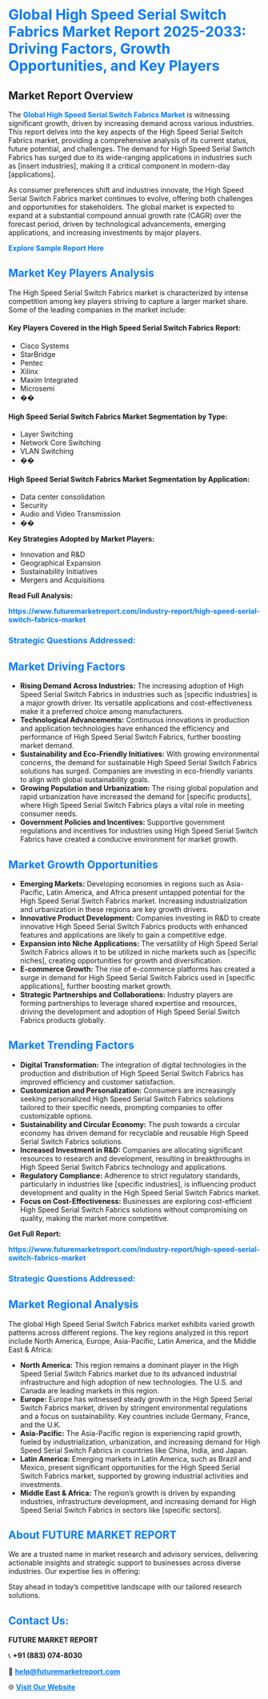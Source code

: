 <h1 style="color: #007BFF;">Global High Speed Serial Switch Fabrics Market Report 2025-2033: Driving Factors, Growth Opportunities, and Key Players</h1>

<section id="overview">
<h2>Market Report Overview</h2>
<p>The <a href="https://www.futuremarketreport.com/industry-report/high-speed-serial-switch-fabrics-market" style="color: #007BFF; text-decoration: none;"><strong>Global High Speed Serial Switch Fabrics Market</strong></a> is witnessing significant growth, driven by increasing demand across various industries. This report delves into the key aspects of the High Speed Serial Switch Fabrics market, providing a comprehensive analysis of its current status, future potential, and challenges. The demand for High Speed Serial Switch Fabrics has surged due to its wide-ranging applications in industries such as [insert industries], making it a critical component in modern-day [applications].</p>
<p>As consumer preferences shift and industries innovate, the High Speed Serial Switch Fabrics market continues to evolve, offering both challenges and opportunities for stakeholders. The global market is expected to expand at a substantial compound annual growth rate (CAGR) over the forecast period, driven by technological advancements, emerging applications, and increasing investments by major players.</p>
</section>

<section id="overview">
<p><a href="https://www.futuremarketreport.com/request-sample/reportId=114113" style="color: #007BFF; text-decoration: none;"><strong>Explore Sample Report Here</strong></a></p>
</section>

<section id="key-players">
<h2 style="color: #007BFF;">Market Key Players Analysis</h2>
<p>The High Speed Serial Switch Fabrics market is characterized by intense competition among key players striving to capture a larger market share. Some of the leading companies in the market include:</p>
<h4>Key Players Covered in the High Speed Serial Switch Fabrics Report:</h4>
<ul><li>Cisco Systems</li><li>StarBridge</li><li>Pentec</li><li>Xilinx</li><li>Maxim Integrated</li><li>Microsemi</li><li>��</li></ul>
<h4>High Speed Serial Switch Fabrics Market Segmentation by Type:</h4>
<ul><li>Layer Switching</li><li>Network Core Switching</li><li>VLAN Switching</li><li>��</li></ul>

<h4>High Speed Serial Switch Fabrics Market Segmentation by Application:</h4>
<ul><li>Data center consolidation</li><li>Security</li><li>Audio and Video Transmission</li><li>��</li></ul>
<p><strong>Key Strategies Adopted by Market Players:</strong></p>
<ul>
<li>Innovation and R&D</li>
<li>Geographical Expansion</li>
<li>Sustainability Initiatives</li>
<li>Mergers and Acquisitions</li>
</ul>
</section>

<section>
<p><strong>Read Full Analysis: </strong></p><a href="https://www.futuremarketreport.com/industry-report/high-speed-serial-switch-fabrics-market" style="color: #007BFF; text-decoration: none;"><strong>https://www.futuremarketreport.com/industry-report/high-speed-serial-switch-fabrics-market</strong></a>
<h3 style="color: #007BFF;">Strategic Questions Addressed:</h3>
</section>

<section id="driving-factors">
<h2 style="color: #007BFF;">Market Driving Factors</h2>
<ul>
<li><strong>Rising Demand Across Industries:</strong> The increasing adoption of High Speed Serial Switch Fabrics in industries such as [specific industries] is a major growth driver. Its versatile applications and cost-effectiveness make it a preferred choice among manufacturers.</li>
<li><strong>Technological Advancements:</strong> Continuous innovations in production and application technologies have enhanced the efficiency and performance of High Speed Serial Switch Fabrics, further boosting market demand.</li>
<li><strong>Sustainability and Eco-Friendly Initiatives:</strong> With growing environmental concerns, the demand for sustainable High Speed Serial Switch Fabrics solutions has surged. Companies are investing in eco-friendly variants to align with global sustainability goals.</li>
<li><strong>Growing Population and Urbanization:</strong> The rising global population and rapid urbanization have increased the demand for [specific products], where High Speed Serial Switch Fabrics plays a vital role in meeting consumer needs.</li>
<li><strong>Government Policies and Incentives:</strong> Supportive government regulations and incentives for industries using High Speed Serial Switch Fabrics have created a conducive environment for market growth.</li>
</ul>
</section>

<section id="growth-opportunities">
<h2 style="color: #007BFF;">Market Growth Opportunities</h2>
<ul>
<li><strong>Emerging Markets:</strong> Developing economies in regions such as Asia-Pacific, Latin America, and Africa present untapped potential for the High Speed Serial Switch Fabrics market. Increasing industrialization and urbanization in these regions are key growth drivers.</li>
<li><strong>Innovative Product Development:</strong> Companies investing in R&D to create innovative High Speed Serial Switch Fabrics products with enhanced features and applications are likely to gain a competitive edge.</li>
<li><strong>Expansion into Niche Applications:</strong> The versatility of High Speed Serial Switch Fabrics allows it to be utilized in niche markets such as [specific niches], creating opportunities for growth and diversification.</li>
<li><strong>E-commerce Growth:</strong> The rise of e-commerce platforms has created a surge in demand for High Speed Serial Switch Fabrics used in [specific applications], further boosting market growth.</li>
<li><strong>Strategic Partnerships and Collaborations:</strong> Industry players are forming partnerships to leverage shared expertise and resources, driving the development and adoption of High Speed Serial Switch Fabrics products globally.</li>
</ul>
</section>

<section id="trending-factors">
<h2 style="color: #007BFF;">Market Trending Factors</h2>
<ul>
<li><strong>Digital Transformation:</strong> The integration of digital technologies in the production and distribution of High Speed Serial Switch Fabrics has improved efficiency and customer satisfaction.</li>
<li><strong>Customization and Personalization:</strong> Consumers are increasingly seeking personalized High Speed Serial Switch Fabrics solutions tailored to their specific needs, prompting companies to offer customizable options.</li>
<li><strong>Sustainability and Circular Economy:</strong> The push towards a circular economy has driven demand for recyclable and reusable High Speed Serial Switch Fabrics solutions.</li>
<li><strong>Increased Investment in R&D:</strong> Companies are allocating significant resources to research and development, resulting in breakthroughs in High Speed Serial Switch Fabrics technology and applications.</li>
<li><strong>Regulatory Compliance:</strong> Adherence to strict regulatory standards, particularly in industries like [specific industries], is influencing product development and quality in the High Speed Serial Switch Fabrics market.</li>
<li><strong>Focus on Cost-Effectiveness:</strong> Businesses are exploring cost-efficient High Speed Serial Switch Fabrics solutions without compromising on quality, making the market more competitive.</li>
</ul>
</section>

<section>
<p><strong>Get Full Report: </strong></p><a href="https://www.futuremarketreport.com/industry-report/high-speed-serial-switch-fabrics-market" style="color: #007BFF; text-decoration: none;"><strong>https://www.futuremarketreport.com/industry-report/high-speed-serial-switch-fabrics-market</strong></a>
<h3 style="color: #007BFF;">Strategic Questions Addressed:</h3>
</section>


<section id="regional-analysis">
<h2 style="color: #007BFF;">Market Regional Analysis</h2>
<p>The global High Speed Serial Switch Fabrics market exhibits varied growth patterns across different regions. The key regions analyzed in this report include North America, Europe, Asia-Pacific, Latin America, and the Middle East & Africa:</p>
<ul>
<li><strong>North America:</strong> This region remains a dominant player in the High Speed Serial Switch Fabrics market due to its advanced industrial infrastructure and high adoption of new technologies. The U.S. and Canada are leading markets in this region.</li>
<li><strong>Europe:</strong> Europe has witnessed steady growth in the High Speed Serial Switch Fabrics market, driven by stringent environmental regulations and a focus on sustainability. Key countries include Germany, France, and the U.K.</li>
<li><strong>Asia-Pacific:</strong> The Asia-Pacific region is experiencing rapid growth, fueled by industrialization, urbanization, and increasing demand for High Speed Serial Switch Fabrics in countries like China, India, and Japan.</li>
<li><strong>Latin America:</strong> Emerging markets in Latin America, such as Brazil and Mexico, present significant opportunities for the High Speed Serial Switch Fabrics market, supported by growing industrial activities and investments.</li>
<li><strong>Middle East & Africa:</strong> The region’s growth is driven by expanding industries, infrastructure development, and increasing demand for High Speed Serial Switch Fabrics in sectors like [specific sectors].</li>
</ul>
</section>

<footer>
<h2 style="color: #007BFF;">About FUTURE MARKET REPORT</h2>
<p>We are a trusted name in market research and advisory services, delivering actionable insights and strategic support to businesses across diverse industries. Our expertise lies in offering:</p>

<p>Stay ahead in today’s competitive landscape with our tailored research solutions.</p>

<h2 style="color: #007BFF;">Contact Us:</h2>
<p><strong>FUTURE MARKET REPORT</strong></p>
<p>📞 <strong>+91 (883) 074-8030</strong></p>
<p>📧 <strong><a href="mailto:help@futuremarketreport.com" style="color: #007BFF;">help@futuremarketreport.com</a></strong></p>
<p>🌐 <strong><a href="https://www.futuremarketreport.com/" style="color: #007BFF;">Visit Our Website</a></strong></p>
</footer>